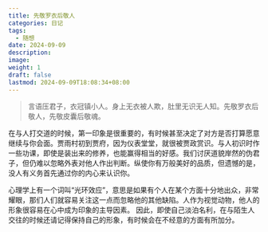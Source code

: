 ```yaml
---
title: 先敬罗衣后敬人
categories: 日记
tags:
  - 随想
date: 2024-09-09
description: 
image: 
weight: 1
draft: false
lastmod: 2024-09-09T18:08:34+08:00
---
```

> 言语压君子，衣冠镇小人。身上无衣被人欺，肚里无识无人知。先敬罗衣后敬人，先敬皮囊后敬魂。

在与人打交道的时候，第一印象是很重要的，有时候甚至决定了对方是否打算愿意继续与你会面。贾雨村初到贾府，因为仪表堂堂，就很被贾政赏识。与人初识时作一些功课，即使是装出来的修养，也能赢得相当的好感。我们讨厌道貌岸然的伪君子，但仍难以忽略外表对他人作出判断。纵使你有万般美好的品质，但遗憾的是，没人有义务首先通过你的内心来认识你。

心理学上有一个词叫“光环效应”，意思是如果有个人在某个方面十分地出众，非常耀眼，那们人们就容易关注这一点而忽略他的其他缺陷。人作为视觉动物，他人的形象很容易在心中成为印象的主导因素。
因此，即使自己淡泊名利，在与陌生人交往的时候还请记得保持自己的形象，有时候会在不经意的方面有所加分。

